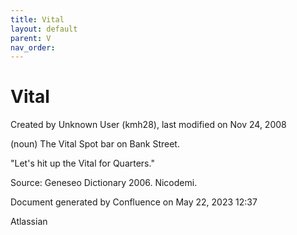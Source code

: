 ```yaml
---
title: Vital
layout: default
parent: V
nav_order:
---
```


# Vital

Created by  Unknown User (kmh28), last modified on Nov 24, 2008

(noun) The Vital Spot bar on Bank Street.

&quot;Let's hit up the Vital for Quarters.&quot;

Source: Geneseo Dictionary 2006. Nicodemi.

Document generated by Confluence on May 22, 2023 12:37

Atlassian
